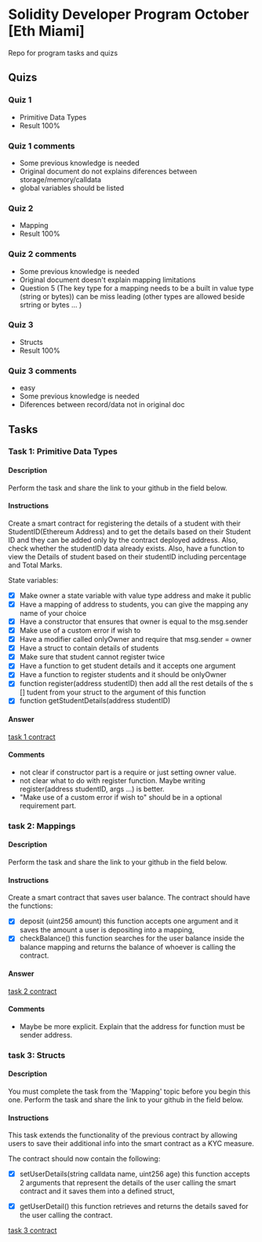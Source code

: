 # Solidity Developer Program October [Eth Miami]

Repo for program tasks and quizs

## Quizs

### Quiz 1
- Primitive Data Types
- Result 100%
### Quiz 1 comments
- Some previous knowledge is needed
- Original document do not explains diferences between storage/memory/calldata
- global variables should be listed

### Quiz 2
- Mapping
- Result 100%
### Quiz 2 comments
- Some previous knowledge is needed
- Original document doesn't explain mapping limitations
- Question 5 (The key type for a mapping needs to be a built in value type (string or bytes))
   can be miss leading (other types are allowed beside srtring or bytes ... )

### Quiz 3
-  Structs
- Result 100%

### Quiz 3 comments
- easy
- Some previous knowledge is needed
- Diferences between record/data not in original doc




## Tasks 

### Task 1: Primitive Data Types

#### Description
Perform the task and share the link to your github in the field below.

#### Instructions
Create a smart contract for registering the details of a student with their StudentID(Ethereum Address) and to get the details based on their Student ID and they can be added only by the contract deployed address. Also, check whether the studentID data already exists. Also, have a function to view the Details of student based on their studentID including percentage and Total Marks.

State variables:

- [x]   Make owner a state variable with value type address and make it public
- [x]  Have a mapping of address to students, you can give the mapping any name of your choice
- [x]  Have a constructor that ensures that owner is equal to the msg.sender
- [x]  Make use of a custom error if wish to
- [x]  Have a modifier called onlyOwner and require that msg.sender = owner
- [x]  Have a struct to contain details of students
- [x]  Make sure that student cannot register twice
- [x]  Have a function to get student details and it accepts one argument
- [x]  Have a function to register students and it should be onlyOwner
- [x]  function register(address studentID) then add all the rest details of the s [] tudent from your struct to the argument of this function
- [x]  function getStudentDetails(address studentID)

#### Answer

[task 1 contract](/task1-primitive-data-types/Task1Contract.sol)

#### Comments

- not clear if constructor part is a require or just setting owner value.
- not clear what to do with register function. Maybe writing register(address studentID, args ...) is better.
- "Make use of a custom error if wish to" should be in a optional requirement part.

### task 2: Mappings

#### Description
Perform the task and share the link to your github in the field below.

#### Instructions
Create a smart contract that saves user balance. The contract should have the functions:

- [x] deposit (uint256 amount) this function accepts one argument and it saves the amount a user is depositing into a mapping,
- [x] checkBalance() this function searches for the user balance inside the balance mapping and returns the balance of whoever is calling the contract.

#### Answer
[task 2 contract](./task2-mappings/task2Contract.sol)

#### Comments
- Maybe be more explicit. Explain that the address for function must be sender address.

### task 3:  Structs

#### Description
You must complete the task from the 'Mapping' topic before you begin this one.
Perform the task and share the link to your github in the field below.

#### Instructions
This task extends the functionality of the previous contract by allowing users to save their additional info into the smart contract as a KYC measure.

The contract should now contain the following:

- [x] setUserDetails(string calldata name, uint256 age) this function accepts 2 arguments that represent the details of the user calling the smart contract and it saves them into a defined struct,
- [x] getUserDetail() this function retrieves and returns the details saved for the user calling the contract.


[task 3 contract](./task3-structs/task3Contract.sol)